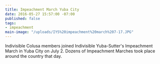 ```yaml
---
title: Impeachment March Yuba City
date: 2016-05-27 15:57:00 -07:00
published: false
tags:
- impeachment
main-image: "/uploads/IYS%20impeachment%20march%207-17.JPG"
---
```


Indivisible Colusa members joined Indivisible Yuba-Sutter's Impeachment March in Yuba City on July 2. Dozens of Impeachment Marches took place around the country that day. 